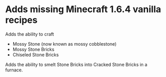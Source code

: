 # Adds missing Minecraft 1.6.4 vanilla recipes

Adds the ability to craft
  * Mossy Stone (now known as mossy cobblestone)
  * Mossy Stone Bricks
  * Chiseled Stone Bricks

Adds the ability to smelt Stone Bricks into Cracked Stone Bricks in a furnace.

